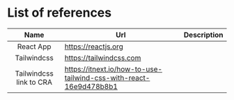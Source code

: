 <!-- markdownlint-disable MD034 -->
# List of references

|Name                        |Url                                                                     |Description                    |
|:--------------------------:|------------------------------------------------------------------------|-------------------------------|
|React App                   |https://reactjs.org                                                     ||
|Tailwindcss                 |https://tailwindcss.com                                                 ||
|Tailwindcss link to CRA     |https://itnext.io/how-to-use-tailwind-css-with-react-16e9d478b8b1       ||
